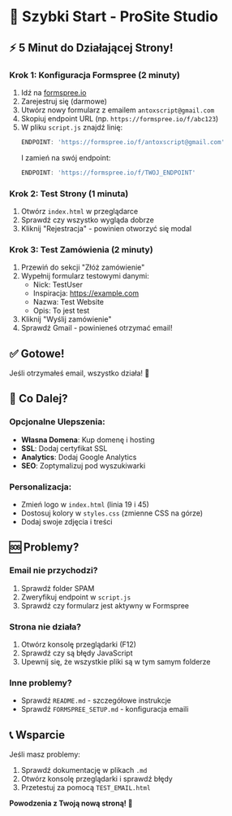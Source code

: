 # 🚀 Szybki Start - ProSite Studio

## ⚡ 5 Minut do Działającej Strony!

### Krok 1: Konfiguracja Formspree (2 minuty)
1. Idź na [formspree.io](https://formspree.io)
2. Zarejestruj się (darmowe)
3. Utwórz nowy formularz z emailem `antoxscript@gmail.com`
4. Skopiuj endpoint URL (np. `https://formspree.io/f/abc123`)
5. W pliku `script.js` znajdź linię:
   ```javascript
   ENDPOINT: 'https://formspree.io/f/antoxscript@gmail.com'
   ```
   I zamień na swój endpoint:
   ```javascript
   ENDPOINT: 'https://formspree.io/f/TWOJ_ENDPOINT'
   ```

### Krok 2: Test Strony (1 minuta)
1. Otwórz `index.html` w przeglądarce
2. Sprawdź czy wszystko wygląda dobrze
3. Kliknij "Rejestracja" - powinien otworzyć się modal

### Krok 3: Test Zamówienia (2 minuty)
1. Przewiń do sekcji "Złóż zamówienie"
2. Wypełnij formularz testowymi danymi:
   - Nick: TestUser
   - Inspiracja: https://example.com
   - Nazwa: Test Website
   - Opis: To jest test
3. Kliknij "Wyślij zamówienie"
4. Sprawdź Gmail - powinieneś otrzymać email!

## ✅ Gotowe!

Jeśli otrzymałeś email, wszystko działa! 🎉

## 🔧 Co Dalej?

### Opcjonalne Ulepszenia:
- **Własna Domena**: Kup domenę i hosting
- **SSL**: Dodaj certyfikat SSL
- **Analytics**: Dodaj Google Analytics
- **SEO**: Zoptymalizuj pod wyszukiwarki

### Personalizacja:
- Zmień logo w `index.html` (linia 19 i 45)
- Dostosuj kolory w `styles.css` (zmienne CSS na górze)
- Dodaj swoje zdjęcia i treści

## 🆘 Problemy?

### Email nie przychodzi?
1. Sprawdź folder SPAM
2. Zweryfikuj endpoint w `script.js`
3. Sprawdź czy formularz jest aktywny w Formspree

### Strona nie działa?
1. Otwórz konsolę przeglądarki (F12)
2. Sprawdź czy są błędy JavaScript
3. Upewnij się, że wszystkie pliki są w tym samym folderze

### Inne problemy?
- Sprawdź `README.md` - szczegółowe instrukcje
- Sprawdź `FORMSPREE_SETUP.md` - konfiguracja emaili

## 📞 Wsparcie

Jeśli masz problemy:
1. Sprawdź dokumentację w plikach `.md`
2. Otwórz konsolę przeglądarki i sprawdź błędy
3. Przetestuj za pomocą `TEST_EMAIL.html`

**Powodzenia z Twoją nową stroną! 🚀**